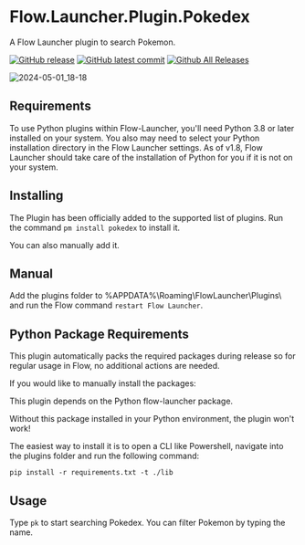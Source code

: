 # Flow.Launcher.Plugin.Pokedex

A Flow Launcher plugin to search Pokemon.

[![GitHub release](https://img.shields.io/github/release/Galedrim/Flow.Launcher.Plugin.Pokedex)]()
[![GitHub latest commit](https://badgen.net/github/last-commit/Galedrim/Flow.Launcher.Plugin.Pokedex)]()
[![Github All Releases](https://img.shields.io/github/downloads/Galedrim/Flow.Launcher.Plugin.Pokedex/total.svg)]()

![2024-05-01_18-18](https://github.com/Galedrim/Flow.Launcher.Plugin.Pokedex/assets/84284891/d8ed8a6f-2bea-4aae-9871-d766d06e937a)

## Requirements

To use Python plugins within Flow-Launcher, you'll need Python 3.8 or later installed on your system. You also may need to select your Python installation directory in the Flow Launcher settings. As of v1.8, Flow Launcher should take care of the installation of Python for you if it is not on your system.

## Installing

The Plugin has been officially added to the supported list of plugins.
Run the command  ```pm install pokedex``` to install it.

You can also manually add it.

## Manual

Add the plugins folder to %APPDATA%\Roaming\FlowLauncher\Plugins\ and run the Flow command ```restart Flow Launcher```.

## Python Package Requirements

This plugin automatically packs the required packages during release so for regular usage in Flow, no additional actions are needed.

If you would like to manually install the packages:

This plugin depends on the Python flow-launcher package.

Without this package installed in your Python environment, the plugin won't work!

The easiest way to install it is to open a CLI like Powershell, navigate into the plugins folder and run the following command:

``` pip install -r requirements.txt -t ./lib ```

## Usage

Type ```pk``` to start searching Pokedex.
You can filter Pokemon by typing the name.
